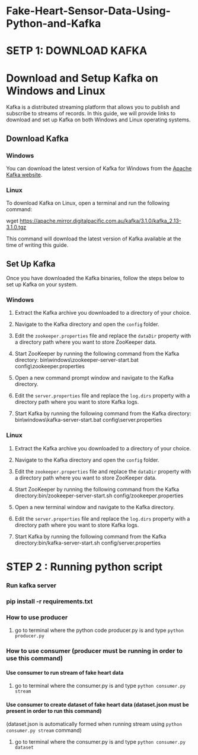 # Fake-Heart-Sensor-Data-Using-Python-and-Kafka
# SETP 1: DOWNLOAD KAFKA

# Download and Setup Kafka on Windows and Linux

Kafka is a distributed streaming platform that allows you to publish and subscribe to streams of records. In this guide, we will provide links to download and set up Kafka on both Windows and Linux operating systems.

## Download Kafka

### Windows

You can download the latest version of Kafka for Windows from the [Apache Kafka website](https://kafka.apache.org/downloads).

### Linux

To download Kafka on Linux, open a terminal and run the following command:

wget https://apache.mirror.digitalpacific.com.au/kafka/3.1.0/kafka_2.13-3.1.0.tgz


This command will download the latest version of Kafka available at the time of writing this guide.

## Set Up Kafka

Once you have downloaded the Kafka binaries, follow the steps below to set up Kafka on your system.

### Windows

1. Extract the Kafka archive you downloaded to a directory of your choice.
2. Navigate to the Kafka directory and open the `config` folder.
3. Edit the `zookeeper.properties` file and replace the `dataDir` property with a directory path where you want to store ZooKeeper data.
4. Start ZooKeeper by running the following command from the Kafka directory: bin\windows\zookeeper-server-start.bat config\zookeeper.properties


5. Open a new command prompt window and navigate to the Kafka directory.
6. Edit the `server.properties` file and replace the `log.dirs` property with a directory path where you want to store Kafka logs.
7. Start Kafka by running the following command from the Kafka directory: bin\windows\kafka-server-start.bat config\server.properties


### Linux

1. Extract the Kafka archive you downloaded to a directory of your choice.
2. Navigate to the Kafka directory and open the `config` folder.
3. Edit the `zookeeper.properties` file and replace the `dataDir` property with a directory path where you want to store ZooKeeper data.
4. Start ZooKeeper by running the following command from the Kafka directory:bin/zookeeper-server-start.sh config/zookeeper.properties


5. Open a new terminal window and navigate to the Kafka directory.
6. Edit the `server.properties` file and replace the `log.dirs` property with a directory path where you want to store Kafka logs.
7. Start Kafka by running the following command from the Kafka directory:bin/kafka-server-start.sh config/server.properties

# STEP 2 : Running python script

### Run kafka server
### pip install -r requirements.txt


### How to use producer
1. go to terminal where the python code producer.py is and type `python producer.py`

### How to use consumer (producer must be running in order to use this command)
#### Use consumer to run stream of fake heart data
1. go to terminal where the consumer.py is and type `python consumer.py stream`

#### Use consumer to create dataset of fake heart data (dataset.json must be present in order to run this command)
(dataset.json is automatically formed when running stream using `python consumer.py stream` command)
1. go to terminal where the consumer.py is and type `python consumer.py dataset`

